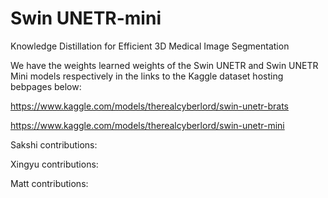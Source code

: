 # Swin UNETR-mini
Knowledge Distillation for Efficient 3D Medical Image Segmentation

We have the weights learned weights of the Swin UNETR and Swin UNETR Mini models respectively in the links to the Kaggle dataset hosting bebpages below:

https://www.kaggle.com/models/therealcyberlord/swin-unetr-brats

https://www.kaggle.com/models/therealcyberlord/swin-unetr-mini

Sakshi contributions:

Xingyu contributions:

Matt contributions:
